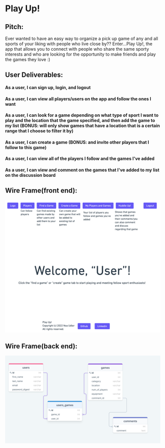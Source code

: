 # Play Up!

## Pitch:
Ever wanted to have an easy way to organize a pick up game of any and all sports of your liking with people who live close by??
Enter...Play Up!, the app that allows you to connect with people who share the same sporty interests and who are looking for the opportunity to make friends and play the games they love :)

## User Deliverables:
#### As a user, I can sign up, login, and logout
#### As a user, I can view all players/users on the app and follow the ones I want
#### As a user, I can look for a game depending on what type of sport I want to play and the location that the game specified, and then add the game to my list (BONUS: will only show games that have a location that is a certain range that I choose to filter it by)
#### As a user, I can create a game (BONUS: and invite other players that I follow to this game)
#### As a user, I can view all of the players I follow and the games I've added
#### As a user, I can view and comment on the games that I've added to my list on the discussion board

## Wire Frame(front end):
<p>

<img src="./app/play-up@2x.png" alt="play up front end wire frame"/>

</p>

## Wire Frame(back end):
<p>

<img src="./app/play-up-db.png" alt="play up back end wire frame"/>

</p>







